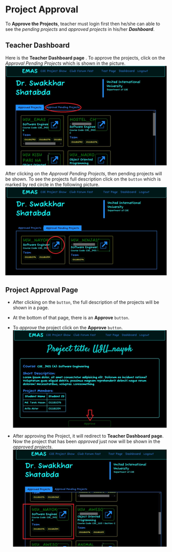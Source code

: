 # Project Approval

To **Approve the Projects**, teacher must login first then he/she can able to see the *pending projects* and *approved projects* in his/her ***Dashboard***.

## Teacher Dashboard
  Here is the **Teacher Dashboard page** . To approve the projects, click on the *Approval Pending Projects* which is shown in the picture.
  ![This is Teacher Dashboard page](image_files/Capture.jpg)

  After clicking on the *Approval Pending Projects*, then pending projects will be shown. To see the projects full description click on the `button` which is marked by red circle in the following picture.
  ![Approval Pending Projects Button](image_files/teacher_dashboard.jpg)


## Project Approval Page

  * After clicking on the `button`, the full description of the projects will be shown in a page.
  * At the bottom of that page, there is an **Approve** `button`.
  * To *approve* the project click on the **Approve** `button`.
    ![Approve Button](image_files/project_approve.jpg)

  * After approving the Project, it will redirect to **Teacher Dashboard page**. Now the project that  has been *approved* just now will be shown in the *approved projects*.
    ![Approve project](image_files/uiu_NAYOK.JPG)
